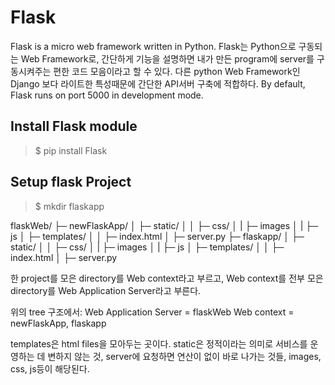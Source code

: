 # Flask
Flask is a micro web framework written in Python.
Flask는 Python으로 구동되는 Web Framework로, 간단하게 기능을 설명하면 내가 만든 program에 server를 구동시켜주는 편한 코드 모음이라고 할 수 있다.
다른 python Web Framework인 Django 보다 라이트한 특성때문에 간단한 API서버 구축에 적합하다.
By default, Flask runs on port 5000 in development mode.

Install Flask module
---- 
> $ pip install Flask 

Setup flask Project
----
> $ mkdir flaskapp

flaskWeb/
├─ newFlaskApp/
│  ├─ static/
│  │  ├─ css/
│  |  ├─ images
│  |  ├─ js
│  ├─ templates/
│  │  ├─ index.html
│  ├─ server.py
├─ flaskapp/
│  ├─ static/
│  │  ├─ css/
│  |  ├─ images
│  |  ├─ js
│  ├─ templates/
│  │  ├─ index.html
│  ├─ server.py

한 project를 모은 directory를 Web context라고 부르고,
Web context를 전부 모은 directory를 Web Application Server라고 부른다. 

위의 tree 구조에서:
Web Application Server = flaskWeb
Web context = newFlaskApp, flaskapp

templates은 html files을 모아두는 곳이다.
static은 정적이라는 의미로 서비스를 운영하는 데 변하지 않는 것, 
server에 요청하면 연산이 없이 바로 나가는 것들, images, css, js등이 해당된다.